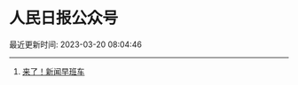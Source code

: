 # 人民日报公众号

最近更新时间: 2023-03-20 08:04:46

--- 
1. [来了！新闻早班车](https://mp.weixin.qq.com/s/OmjxbHMkTMbYmnA8lpsalg) 
